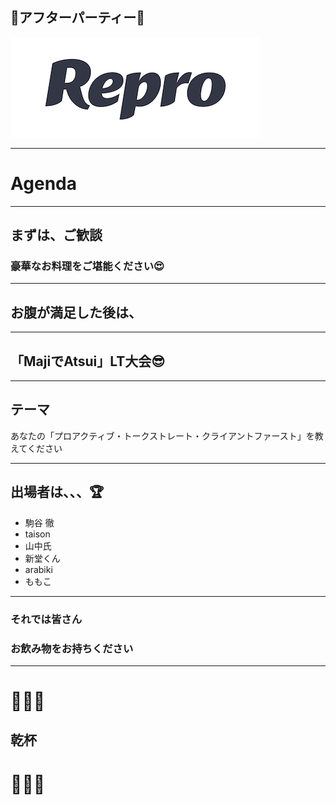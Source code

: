 
## 🍻アフターパーティー🍹
![](/assets/images/logo_repro.png)

---

# Agenda

---

## まずは、ご歓談
### 豪華なお料理をご堪能ください😍

---

## お腹が満足した後は、

---

## 「MajiでAtsui」LT大会😎

---

## テーマ
あなたの「プロアクティブ・トークストレート・クライアントファースト」を教えてください

---

## 出場者は、、、🏆

- 駒谷 徹
- taison
- 山中氏
- 新堂くん
- arabiki
- ももこ

---

### それでは皆さん
### お飲み物をお持ちください

---

# 🍺🥂🍻
## 乾杯
# 🎉👏👏

